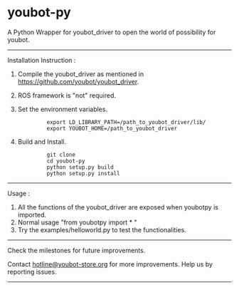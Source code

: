 youbot-py
=========

A Python Wrapper for youbot_driver to open the world of possibility for youbot.

---------------------------------------------------------------------------------

Installation Instruction :

1. Compile the youbot_driver as mentioned in https://github.com/youbot/youbot_driver.
2. ROS framework is "not" required.
3. Set the environment variables.

                export LD_LIBRARY_PATH=/path_to_youbot_driver/lib/
                export YOUBOT_HOME=/path_to_youbot_driver
4. Build and Install.

                git clone 
                cd youbot-py
                python setup.py build
                python setup.py install
                
-------------------------------------------------------------------------------------

Usage :

1. All the functions of the youbot_driver are exposed when youbotpy is imported.
2. Normal usage "from youbotpy import * "
3. Try the examples/helloworld.py to test the functionalities.

---------------------------------------------------------------------------------------


Check the milestones for future improvements.

Contact hotline@youbot-store.org for more improvements.
Help us by reporting issues.

----------------------------------------------------------------------------------------


